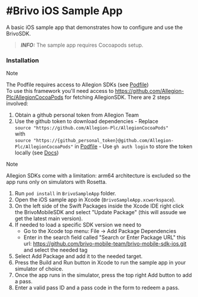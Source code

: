 #Brivo iOS Sample App
===========================================
A basic iOS sample app that demonstrates how to configure and use the BrivoSDK.
> **_INFO:_**  The sample app requires Cocoapods setup.

### Installation
> [!NOTE]
>  The Podfile requires access to Allegion SDKs (see [Podfile](Podfile))\
> To use this framework you'll need access to https://github.com/Allegion-Plc/AllegionCocoaPods for fetching AllegionSDK.
> There are 2 steps involved:
> 1. Obtain a github personal token from Allegion Team
> 2. Use the github token to download dependencies
    - Replace<br/>
    `source "https://github.com/Allegion-Plc/AllegionCocoaPods"`<br/>
with<br/>
    `source "https://{github_personal_token}@github.com/Allegion-Plc/AllegionCocoaPods"`
      in [Podfile](BrivoSampleApp/Podfile)
    - Use `gh auth login` to store the token locally (see [Docs](https://docs.github.com/en/get-started/getting-started-with-git/caching-your-github-credentials-in-git))


> [!NOTE]
> Allegion SDKs come with a limitation: arm64 architecture is excluded so the app runs only on simulators with Rosetta.
1. Run `pod install` in `BrivoSampleApp` folder.
2. Open the iOS sample app in Xcode (`BrivoSampleApp.xcworkspace`).
3. On the left side of the Swift Packages inside the Xcode IDE right click the BrivoMobileSDK and select "Update Package" (this will assude we get the latest main version).
4. If needed to load a specific SDK version we need to 
	- Go to the Xcode top menu: File -> Add Package Dependencies
	- Enter in the search field called "Search or Enter Package URL" this url: https://github.com/brivo-mobile-team/brivo-mobile-sdk-ios.git and select the needed tag
5. Select Add Package and add it to the needed target.
6. Press the Build and Run button in Xcode to run the sample app in your simulator of choice.
7. Once the app runs in the simulator, press the top right Add button to add a pass.
8. Enter a valid pass ID and a pass code in the form to redeem a pass.
